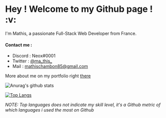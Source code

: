 <h1> Hey ! Welcome to my Github page ! :v:</h1>

I'm Mathis, a passionate Full-Stack Web Developer from France.

<h4>Contact me : </h4>

- Discord : Neox#0001
- Twitter : <a href="https://twitter.com/ma_this_">@ma_this_</a>
- Mail : <a href="mailto:mathischambon85@gmail.com">mathischambon85@gmail.com</a>

More about me on my portfolio right <a href="https://mathiis.tk/">there</a>

![Anurag's github stats](https://github-readme-stats.vercel.app/api?username=Neox63&hide_rank=true&show_icons=true&include_all_commits=true&count_private=true&hide=issues,prs)

[![Top Langs](https://github-readme-stats.vercel.app/api/top-langs/?username=Neox63)](https://github.com/anuraghazra/github-readme-stats)

*NOTE: Top languages does not indicate my skill level, it's a Github metric of which languages i used the most on Github* 

